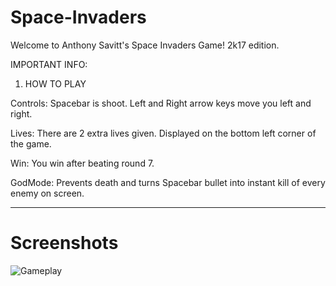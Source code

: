 # Space-Invaders
Welcome to Anthony Savitt's Space Invaders Game! 2k17 edition. 

IMPORTANT INFO:

1. HOW TO PLAY 

Controls: Spacebar is shoot. Left and Right arrow keys move you left and right. 

Lives: There are 2 extra lives given. Displayed on the bottom left corner of the game. 

Win: You win after beating round 7. 

GodMode: Prevents death and turns Spacebar bullet into instant kill of every enemy on screen.

-------------------------------------------------------------------------------------------------------------------------------------------
# Screenshots

![Gameplay](https://drive.google.com/uc?export=view&id=16vy_K_J7iBs8fsAgSIafFZ1CXkBXxOGn)
